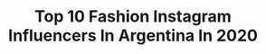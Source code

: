 ---
title: Top 10 Fashion Instagram Influencers In Argentina In 2020
description: >-
  Find top fashion Instagram influencers in Argentina in 2020. Most popular hashtags: #ootd #look #fashion #style.
platform: Instagram
profiles:
  - username: "talibaron_"
    fullname: >-
      T A L I • B A R O N
    location: "Argentina"
    followers: 14305
    engagement: 1333
    commentsToLikes: 0.051187
    avatar: "https://scontent-lhr8-1.cdninstagram.com/v/t51.2885-19/s320x320/39137731_2156558904373923_1616218634688921600_n.jpg?_nc_ht=scontent-lhr8-1.cdninstagram.com&_nc_ohc=G9lPIKmi2pEAX9TtgSz&oh=818fb3b376e29879cbfa2e6c0725325f&oe=5EB9291D"
    verified: false
    hashtags: "#tutorial, #eyeliner, #makeup, #delineado"
  - username: "ohmytips.oficial"
    fullname: >-
      ANA • Youtuber 🎥
    location: "Argentina"
    followers: 20534
    engagement: 646
    commentsToLikes: 0.436345
    avatar: "https://scontent-ams4-1.cdninstagram.com/v/t51.2885-19/s320x320/87405871_207483870305992_7561935118890172416_n.jpg?_nc_ht=scontent-ams4-1.cdninstagram.com&_nc_ohc=ndQlr8cgQNgAX-b4Jyo&oh=c50424175d285dd2cf1028039697723d&oe=5EB9F64A"
    verified: false
    hashtags: "#monoprenda, #thrifting, #ootd, #feliza"
  - username: "thestyleoflucia"
    fullname: >-
      LUCIA MARTINEZ NASH
    location: "Argentina"
    followers: 85497
    engagement: 200
    commentsToLikes: 0.216686
    avatar: "https://scontent-lhr8-1.cdninstagram.com/v/t51.2885-19/s320x320/88210691_2476528825933856_8402540680634695680_n.jpg?_nc_ht=scontent-lhr8-1.cdninstagram.com&_nc_ohc=3NxZxZPRcqMAX9W7fpm&oh=9a78ad38568fc72aee4ed1e9683b5e7d&oe=5EB905D9"
    verified: false
    hashtags: "#lulitip, #bicsoleil, #diariodeestilo, #stayathome"
  - username: "ponete.linda"
    fullname: >-
      *° Marian °*  (No vendo ropa)
    location: "Argentina"
    followers: 31327
    engagement: 161
    commentsToLikes: 0.225353
    avatar: "https://scontent-ams4-1.cdninstagram.com/v/t51.2885-19/s320x320/57358341_281509222735452_720377074803539968_n.jpg?_nc_ht=scontent-ams4-1.cdninstagram.com&_nc_ohc=QRmrz4XfE6MAX9oIjRY&oh=4b6003f84a3a3b2335460bac18172922&oe=5EBBC754"
    verified: false
    hashtags: "#fashionblogger, #mono, #whatiwore, #oscars2020"
  - username: "naramieres"
    fullname: >-
      Nara 🌾
    location: "Argentina"
    followers: 35538
    engagement: 1200
    commentsToLikes: 0.009951
    avatar: "https://scontent-lhr8-1.cdninstagram.com/v/t51.2885-19/s320x320/89965507_1278047612392256_1132187919352594432_n.jpg?_nc_ht=scontent-lhr8-1.cdninstagram.com&_nc_ohc=FoxFZkYTS8IAX811at2&oh=71b48281cff083c07d7206a039c83cc2&oe=5EBC03B7"
    verified: false
    hashtags: "#modoroaming, #internationalwomensday"
  - username: "soymamafashion"
    fullname: >-
      Ꮲaz Dominguez 🧿
    location: "Argentina"
    followers: 24877
    engagement: 162
    commentsToLikes: 0.073295
    avatar: "https://scontent-lhr8-1.cdninstagram.com/v/t51.2885-19/s320x320/80663128_609887449578795_8542706929749721088_n.jpg?_nc_ht=scontent-lhr8-1.cdninstagram.com&_nc_ohc=t-XnlprzCTcAX_GlJhb&oh=8defc100ece7e79dad130bc2245d2e7a&oe=5EB8D1EE"
    verified: false
    hashtags: "#amor, #moverlascachas, #sigamosencasa, #actitud"
  - username: "karolinesmode"
    fullname: >-
      Carolina Berro Madero
    location: "Argentina"
    followers: 48215
    engagement: 107
    commentsToLikes: 0.077798
    avatar: "https://scontent-lht6-1.cdninstagram.com/v/t51.2885-19/s320x320/84981499_623045935202914_7373764127681937408_n.jpg?_nc_ht=scontent-lht6-1.cdninstagram.com&_nc_ohc=3c7J9AD9HksAX--p8HC&oh=4648440b42cbf386727d73fc31ff4bd0&oe=5EB8CDBE"
    verified: false
    hashtags: "#stayathome, #myhome, #selfies, #stayhome"
  - username: "lunicamino"
    fullname: >-
      ☾ 𝐋𝐔𝐍𝐀 𝐋𝐔𝐍𝐀 ! 🧿✨🌊🌴🥥🌙🌸
    location: "Argentina"
    followers: 97381
    engagement: 461
    commentsToLikes: 0.012313
    avatar: "https://scontent-ams4-1.cdninstagram.com/v/t51.2885-19/s320x320/73031283_1402802739876692_686887479629840384_n.jpg?_nc_ht=scontent-ams4-1.cdninstagram.com&_nc_ohc=tPWmE5vcyz4AX9laDzq&oh=dc7880a329b18b11d576ea62ac57b4f5&oe=5EBBEEA1"
    verified: false
    hashtags: "#instagramfiltros, #latinagarage, #domingo, #memes"
  - username: "priscilaschischlo"
    fullname: >-
      𝐏𝐫𝐢𝐬𝐜𝐢𝐥𝐚 𝐬𝐜𝐡𝐢𝐬𝐜𝐡𝐥𝐨
    location: "Argentina"
    followers: 27539
    engagement: 218
    commentsToLikes: 0.042970
    avatar: "https://scontent-lht6-1.cdninstagram.com/v/t51.2885-19/s320x320/92259509_227421868339597_287617535858180096_n.jpg?_nc_ht=scontent-lht6-1.cdninstagram.com&_nc_ohc=HDd-yY9BLw4AX9VND4X&oh=743e986b2ab1c7a999497b47558a3e17&oe=5EB9D061"
    verified: false
    hashtags: "#luxury, #ootd, #lifestyle, #fitnessmodel"
  - username: "flaviapintosuy"
    fullname: >-
      Flavia Pintos
    location: "Argentina"
    followers: 28920
    engagement: 272
    commentsToLikes: 0.033081
    avatar: "https://scontent-lhr8-1.cdninstagram.com/v/t51.2885-19/s320x320/51441108_294317428134082_1468522861227409408_n.jpg?_nc_ht=scontent-lhr8-1.cdninstagram.com&_nc_ohc=3JdTrP1cSEYAX_L_hsJ&oh=bff2923f63010a703fd929ac4750d9af&oe=5EBC97A6"
    verified: false
    hashtags: "#instagood, #photooftheday, #beach, #uruguay"
---